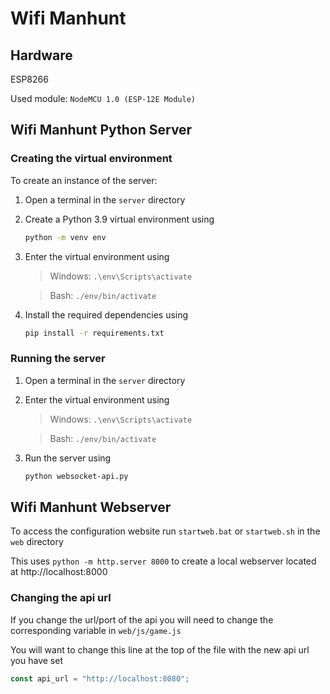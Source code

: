 # Wifi Manhunt

## Hardware

ESP8266

Used module: `NodeMCU 1.0 (ESP-12E Module)`

## Wifi Manhunt Python Server

### Creating the virtual environment
To create an instance of the server:  

1. Open a terminal in the `server` directory

2. Create a Python 3.9 virtual environment using  
    ```bash
    python -m venv env
    ```

3. Enter the virtual environment using  

    > Windows: `.\env\Scripts\activate`  

    > Bash: `./env/bin/activate`  

4. Install the required dependencies using
    ```bash
    pip install -r requirements.txt
    ````

### Running the server

1. Open a terminal in the `server` directory

2. Enter the virtual environment using  

    > Windows: `.\env\Scripts\activate`  

    > Bash: `./env/bin/activate`  

3. Run the server using
    ```bash
    python websocket-api.py
    ````

## Wifi Manhunt Webserver

To access the configuration website run `startweb.bat` or `startweb.sh` in the `web` directory

This uses `python -m http.server 8000` to create a local webserver located at http://localhost:8000

### Changing the api url

If you change the url/port of the api you will need to change the corresponding variable in `web/js/game.js`

You will want to change this line at the top of the file with the new api url you have set
```js
const api_url = "http://localhost:8080";
```